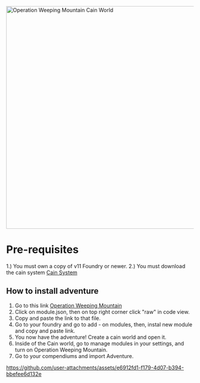 <img width="599" alt="Operation Weeping Mountain Cain World" src="https://github.com/user-attachments/assets/f38202e8-7599-4203-93af-3ae3b16fd5b5">

# Pre-requisites
1.) You must own a copy of v11 Foundry or newer.
2.) You must download the cain system [Cain System](https://github.com/diabeatz96/cain)

## How to install adventure

1. Go to this link [Operation Weeping Mountain](https://github.com/diabeatz96/operation-weeping-mountain)
2. Click on module.json, then on top right corner click "raw" in code view.
3. Copy and paste the link to that file.
4. Go to your foundry and go to add - on modules, then, instal new module and copy and paste link.
5. You now have the adventure! Create a cain world and open it.
6. Inside of the Cain world, go to manage modules in your settings, and turn on Operation Weeping Mountain.
7. Go to your compendiums and import Adventure.



https://github.com/user-attachments/assets/e6912fd1-f179-4d07-b394-bbefee6d132e


